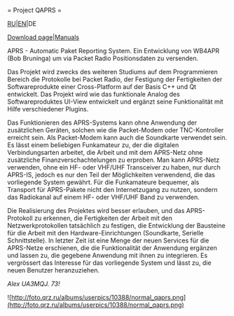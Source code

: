 ﻿= Project QAPRS =

[RU](http://code.google.com/p/qaprs/wiki/index_ru)|[EN](http://code.google.com/p/qaprs/wiki/index_en)|DE

[Download page](http://code.google.com/p/qaprs/wiki/download)|[Manuals](http://code.google.com/p/qaprs/wiki/content_en)

APRS - Automatic Paket Reporting System. Ein Entwicklung von WB4APR (Bob Bruninga) um via Packet Radio Positionsdaten zu versenden.

Das Projekt wird zwecks des weiteren Studiums auf dem Programmieren Bereich die Protokolle bei Packet Radio, der Festigung der Fertigkeiten der Softwareprodukte einer Cross-Platform auf der Basis С++ und Qt entwickelt. Das Projekt wird wie das funktionale Analog des Softwareproduktes UI-View entwickelt und ergänzt seine Funktionalität mit Hilfe verschiedener Plugins.

Das Funktionieren des APRS-Systems kann ohne Anwendung der zusätzlichen Geräten, solchen wie die Packet-Modem oder TNC-Kontroller erreicht sein. Als Packet-Modem kann auch die Soundkarte verwendet sein. Es lässt einem beliebigen Funkamateur zu, der die digitalen Verbindungsarten arbeitet, die Arbeit und mit dem APRS-Netz ohne zusätzliche Finanzverschachtelungen zu erproben. Man kann APRS-Netz verwenden, ohne ein HF- oder VHF/UHF Transceiver zu haben, nur durch APRS-IS, jedoch es nur den Teil der Möglichkeiten verwendend, die das vorliegende System gewährt. Für die Funkamateure bequemer, als Transport für APRS-Pakete nicht den Internetzugang zu nutzen, sondern das Radiokanal auf einem HF- oder VHF/UHF Band zu verwenden.

Die Realisierung des Projektes wird besser erlauben, und das APRS-Protokoll zu erkennen, die Fertigkeiten der Arbeit mit den Netzwerkprotokollen tatsächlich zu festigen, die Entwicklung der Bausteine für die Arbeit mit den Hardware-Einrichtungen (Soundkarte, Serielle Schnittstelle). In letzter Zeit ist eine Menge der neuen Services für die APRS-Netze erschienen, die die Funktionalität der Anwendung ergänzen und lassen zu, die gegebene Anwendung mit ihnen zu integrieren. Es vergrössert das Interesse für das vorliegende System und lässt zu, die neuen Benutzer heranzuziehen.


_Alex UA3MQJ. 73!_

![http://foto.qrz.ru/albums/userpics/10388/normal_qaprs.png](http://foto.qrz.ru/albums/userpics/10388/normal_qaprs.png)